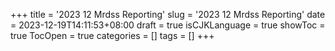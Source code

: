 +++
title = '2023 12 Mrdss Reporting'
slug = '2023 12 Mrdss Reporting'
date = 2023-12-19T14:11:53+08:00
draft = true
isCJKLanguage = true
showToc = true
TocOpen = true
categories = []
tags = []
+++
